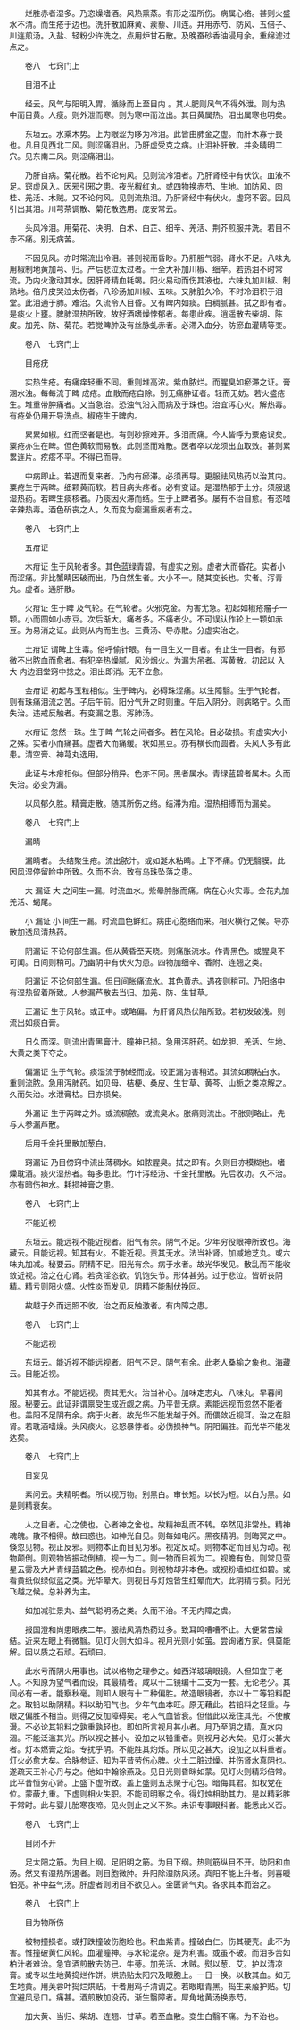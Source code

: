 <!-- { "loadSidebar": true } -->
　　烂胜赤者湿多。乃恣燥嗜酒。风热熏蒸。有形之湿所伤。病属心络。甚则火盛水不清。而生疮于边也。洗肝散加麻黄、蒺藜、川连。并用赤芍、防风、五倍子、川连煎汤。入盐、轻粉少许洗之。点用炉甘石散。及晚蚕砂香油浸月余。重绵滤过点之。

　　卷八　七窍门上

　　目泪不止

　　经云。风气与阳明入胃。循脉而上至目内 。其人肥则风气不得外泄。则为热中而目黄。人瘦。则外泄而寒。则为寒中而泣出。其目黄属热。泪出属寒也明矣。

　　东垣云。水乘木势。上为眼涩为眵为冷泪。此皆由肺金之虚。而肝木寡于畏也。凡目见西北二风。则涩痛泪出。乃肝虚受克之病。止泪补肝散。并灸睛明二穴。见东南二风。则涩痛泪出。

　　乃肝自病。菊花散。若不论何风。见则流冷泪者。乃肝肾经中有伏饮。血液不足。窍虚风入。因邪引邪之患。夜光椒红丸。或四物换赤芍、生地。加防风、肉桂、羌活、木贼。又不论何风。见则流热泪。乃肝肾经中有伏火。虚窍不密。因风引出其泪。川芎茶调散、菊花散选用。庞安常云。

　　头风冷泪。用菊花、决明、白术、白芷、细辛、羌活、荆芥煎服并洗。若目不赤不痛。别无病苦。

　　不因见风。亦时常流出冷泪。甚则视而昏眇。乃肝胆气弱。肾水不足。八味丸用椒制地黄加芎、归。产后悲泣太过者。十全大补加川椒、细辛。若热泪不时常流。乃内火激动其水。因肝肾精血耗竭。阳火易动而伤其液也。六味丸加川椒、制熟地。倍丹皮哭泣太伤者。八珍汤加川椒、五味。又肺脏久冷。不时冷泪积于泪堂。此泪通于肺。难治。久流令人目昏。又有睥内如痰。白稠腻甚。拭之即有者。是痰火上壅。脾肺湿热所致。故好酒嗜燥悖郁者。每患此疾。逍遥散去柴胡、陈皮。加羌、防、菊花。若觉睥肿及有丝脉虬赤者。必滞入血分。防瘀血灌睛等变。

　　卷八　七窍门上

　　目疮疣

　　实热生疮。有痛痒轻重不同。重则堆高浓。紫血脓烂。而腥臭如瘀滞之证。膏溷水浊。每每流于睥 成疮。血散而疮自除。别无痛肿证者。轻而无妨。若火盛疮生。堆重带肿痛者。又当急治。恐浊气沿入而病及于珠也。治宜泻心火。解热毒。有疮处仍用开导洗点。椒疮生于睥内。

　　累累如椒。红而坚者是也。有则砂擦难开。多泪而痛。今人皆呼为粟疮误矣。粟疮亦生在睥。但色黄软而易散。此则坚而难散。医者卒以龙须出血取效。甚则累累连片。疙瘩不平。不得已而导。

　　中病即止。若退而复来者。乃内有瘀滞。必须再导。更服祛风热药以治其内。粟疮生于两睥。细颗黄而软。若目病头疼者。必有变证。是湿热郁于土分。须服退湿热药。若睥生痰核者。乃痰因火滞而结。生于上睥者多。屡有不治自愈。有恣嗜辛辣热毒。酒色斫丧之人。久而变为瘿漏重疾者有之。

　　卷八　七窍门上

　　五疳证

　　木疳证 生于风轮者多。其色蓝绿青碧。有虚实之别。虚者大而昏花。实者小而涩痛。非比蟹睛因破而出。乃自然生者。大小不一。随其变长也。实者。泻青丸。虚者。通肝散。

　　火疳证 生于睥 及气轮。在气轮者。火邪克金。为害尤急。初起如椒疮瘤子一颗。小而圆如小赤豆。次后渐大。痛者多。不痛者少。不可误认作轮上一颗如赤豆。为易消之证。此则从内而生也。三黄汤、导赤散。分虚实治之。

　　土疳证 谓睥上生毒。俗呼偷针眼。有一目生又一目者。有止生一目者。有邪微不出脓血而愈者。有犯辛热燥腻。风沙烟火。为漏为吊者。泻黄散。初起以 入大 内边泪堂窍中捻之。泪出即消。无不立愈。

　　金疳证 初起与玉粒相似。生于睥内。必碍珠涩痛。以生障翳。生于气轮者。则有珠痛泪流之苦。子后午前。阳分气升之时则重。午后入阴分。则病略宁。久而失治。违戒反触者。有变漏之患。泻肺汤。

　　水疳证 忽然一珠。生于睥 气轮之间者多。若在风轮。目必破损。有虚实大小之殊。实者小而痛甚。虚者大而痛缓。状如黑豆。亦有横长而圆者。头风人多有此患。清空膏、神芎丸选用。

　　此证与木疳相似。但部分稍异。色亦不同。黑者属水。青绿蓝碧者属木。久而失治。必变为漏。

　　以风郁久胜。精膏走散。随其所伤之络。结滞为疳。湿热相搏而为漏矣。

　　卷八　七窍门上

　　漏睛

　　漏睛者。 头结聚生疮。流出脓汁。或如涎水粘睛。上下不痛。仍无翳膜。此因风湿停留睑中所致。久而不治。致有乌珠坠落之患。

　　大 漏证 大 之间生一漏。时流血水。紫晕肿胀而痛。病在心火实毒。金花丸加羌活、蝎尾。

　　小 漏证 小 间生一漏。时流血色鲜红。病由心胞络而来。相火横行之候。导亦散加透风清热药。

　　阴漏证 不论何部生漏。但从黄昏至天晓。则痛胀流水。作青黑色。或腥臭不可闻。日间则稍可。乃幽阴中有伏火为患。四物加细辛、香附、连翘之类。

　　阳漏证 不论何部生漏。但日间胀痛流水。其色黄赤。遇夜则稍可。乃阳络中有湿热留着所致。人参漏芦散去当归。加羌、防、生甘草。

　　正漏证 生于风轮。或正中。或略偏。为肝肾风热伏陷所致。若初发破浅。则流出如痰白膏。

　　日久而深。则流出青黑膏汁。瞳神已损。急用泻肝药。如龙胆、羌活、生地、大黄之类下夺之。

　　偏漏证 生于气轮。痰湿流于肺经而成。较正漏为害稍迟。其流如稠粘白水。重则流脓。急用泻肺药。如贝母、桔梗、桑皮、生甘草、黄芩、山栀之类凉解之。久而失治。水泄膏枯。目亦损矣。

　　外漏证 生于两睥之外。或流稠脓。或流臭水。胀痛则流出。不胀则略止。先与人参漏芦散。

　　后用千金托里散加葱白。

　　窍漏证 乃目傍窍中流出薄稠水。如脓腥臭。拭之即有。久则目亦模糊也。嗜燥耽酒。痰火湿热者。每多患此。竹叶泻经汤、千金托里散。先后收功。久不治。亦有暗伤神水。耗损神膏之患。

　　卷八　七窍门上

　　不能近视

　　东垣云。能远视不能近视者。阳气有余。阴气不足。少年穷役眼神所致也。海藏云。目能远视。知其有火。不能近视。责其无水。法当补肾。加减地芝丸。或六味丸加减。秘要云。阴精不足。阳光有余。病于水者。故光华发见。散乱而不能收敛近视。治之在心肾。若贪淫恣欲。饥饱失节。形体甚劳。过于悲泣。皆斫丧阴精。精亏则阳火盛。火性炎而发见。阴精不能制伏挽回。

　　故越于外而远照不收。治之而反触激者。有内障之患。

　　卷八　七窍门上

　　不能远视

　　东垣云。能近视不能远视者。阳气不足。阴气有余。此老人桑榆之象也。海藏云。目能近视。

　　知其有水。不能远视。责其无火。治当补心。加味定志丸、八味丸。早暮间服。秘要云。此证非谓禀受生成近觑之病。乃平昔无病。素能远视而忽然不能者也。盖阳不足阴有余。病于火者。故光华不能发越于外。而偎敛近视耳。治之在胆肾。若耽酒嗜燥。头风痰火。忿怒暴悖者。必伤损神气。阴阳偏胜。而光华不能发达矣。

　　卷八　七窍门上

　　目妄见

　　素问云。夫精明者。所以视万物。别黑白。审长短。以长为短。以白为黑。如是则精衰矣。

　　人之目者。心之使也。心者神之舍也。故精神乱而不转。卒然见非常处。精神魂魄。散不相得。故曰惑也。如神光自见。则每如电闪。黑夜精明。则晦冥之中。倏忽见物。视正反邪。则物本正而目见为邪。视定反动。则物本定而目见为动。视物颠倒。则观物皆振动倒植。视一为二。则一物而目视为二。视瞻有色。则常见萤星云雾及大片青绿蓝碧之色。视赤如白。则视物却非本色。或视粉墙如红如碧。或看黄纸似绿似蓝之类。光华晕大。则视日与灯烛皆生红晕而大。此阴精亏损。阳光飞越之候。总补养为主。

　　如加减驻景丸、益气聪明汤之类。久而不治。不无内障之虞。

　　报国澄和尚患眼疾二年。服祛风清热药过多。致耳鸣嘈嘈不止。大便常苦燥结。近来左眼上有微翳。见灯火则大如斗。视月光则小如萤。尝询诸方家。俱莫能解。因以质之石顽。石顽曰。

　　此水亏而阴火用事也。试以格物之理参之。如西洋玻璃眼镜。人但知宜于老人。不知原为望气者而设。其最精者。咸以十二镜编十二支为一套。无论老少。其间必有一者。能察秋毫。则知人眼有十二种偏胜。故造眼镜者。亦以十二等铅料配之。取铅以助阴精。料以助阳气也。少年气血本旺。原无藉此。若铅料之轻重。与眼之偏胜不相当。则得之反加障碍矣。老人气血皆衰。但借此以笼住其光。不使散漫。不必论其铅料之孰重孰轻也。即如所言视月甚小者。月乃至阴之精。真水内涸。不能泛滥其光。所以视之甚小。设加之以铅重者。则视月必大矣。见灯火甚大者。灯本燃膏之焰。专扰乎阴。不能胜其灼烁。所以见之甚大。设加之以料重者。灯火必愈大矣。合脉参证。知为平昔劳伤心脾。火土二脏过燥。并伤肾水真阴也。遂疏天王补心丹与之。他如中翰徐燕及。见日光则昏眯如蒙。见灯火则精彩倍常。此平昔恒劳心肾。上盛下虚所致。盖上盛则五志聚于心包。暗侮其君。如权党在位。蒙蔽九重。下虚则相火失职。不能司明察之令。得灯烛相助其力。是以精彩胜于常时。此与婴儿胎寒夜啼。见火则止之义不殊。未识专事眼科者。能悉此义否。

　　卷八　七窍门上

　　目闭不开

　　足太阳之筋。为目上纲。足阳明之筋。为目下纲。热则筋纵目不开。助阳和血汤。然又有湿热所遏者。则目胞微肿。升阳除湿防风汤。真阳不能上升者。则喜暖怕亮。补中益气汤。肝虚者则闭目不欲见人。金匮肾气丸。各求其本而治之。

　　卷八　七窍门上

　　目为物所伤

　　被物撞损者。或打跌撞破伤胞睑也。积血紫青。撞破白仁。伤其硬壳。此不为害。惟撞破黄仁风轮。血灌瞳神。与水轮混杂。是为利害。或虽不破。而泪多苦如柏汁者难治。急宜酒煎散去防己、牛蒡。加羌活、木贼。熨以葱、艾。护以清凉膏。或专以生地黄捣烂作饼。烘热贴太阳穴及眼胞上。一日一换。以散其血。如无生地黄。用芙蓉叶捣烂烘贴。干者用鸡子清调之。若眼眶青黑。捣生莱菔护贴。切宜避风忌口。痛甚。酒煎散加没药。渐生翳障者。犀角地黄汤换赤芍。

　　加大黄、当归、柴胡、连翘、甘草。若至血散。变生白翳不痛。为不治也。

